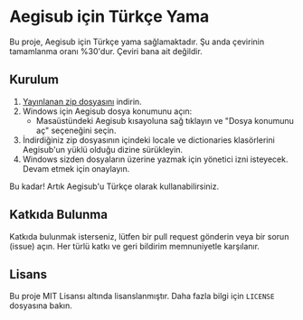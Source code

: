 # Aegisub için Türkçe Yama

Bu proje, Aegisub için Türkçe yama sağlamaktadır. Şu anda çevirinin tamamlanma oranı %30'dur. Çeviri bana ait değildir.

## Kurulum

1. [Yayınlanan zip dosyasını](https://github.com/KerimDemirkaynak/Aegisub-Turkish-Language-Patch/releases) indirin.
2. Windows için Aegisub dosya konumunu açın:
   - Masaüstündeki Aegisub kısayoluna sağ tıklayın ve "Dosya konumunu aç" seçeneğini seçin.
3. İndirdiğiniz zip dosyasının içindeki locale ve dictionaries klasörlerini Aegisub'un yüklü olduğu dizine sürükleyin.
4. Windows sizden dosyaların üzerine yazmak için yönetici izni isteyecek. Devam etmek için onaylayın.

Bu kadar! Artık Aegisub'u Türkçe olarak kullanabilirsiniz.

## Katkıda Bulunma

Katkıda bulunmak isterseniz, lütfen bir pull request gönderin veya bir sorun (issue) açın. Her türlü katkı ve geri bildirim memnuniyetle karşılanır.

## Lisans

Bu proje MIT Lisansı altında lisanslanmıştır. Daha fazla bilgi için `LICENSE` dosyasına bakın.
